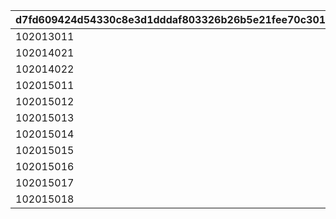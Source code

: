 |d7fd609424d54330c8e3d1dddaf803326b26b5e21fee70c301d4896072429620|f27320960c8ada674596af5039f9be8430d2ca4f4b39fd6acc6fea029f343a4c|0210115ea9f08b21ceff54c142f1801d23576718bc1772d31ecda7af96d3ce40|447213df390a704f842062c3768a9269eec8b136efb36f460796c4459595bdfb|815b05bafb47d1675a86aab6c0820259205fcbc9daa6a0727199838c4b303ba8|13952c00046e6c65bcb778dff7864f73a0a1216615ff1c5bf66d5f14ca58c1eb|
| --- | --- | --- | --- | --- | --- |
|102013011|1|301|5201087|10201|1|
|102014021|1|402|5201081|10201|1|
|102014022|0|402|5201082|10201|101|
|102015011|1|501|5201066|10201|1|
|102015012|2|501|5201067|10201|1|
|102015013|3|501|5201068|10201|1|
|102015014|4|501|5201069|10201|1|
|102015015|5|501|5201070|10201|1|
|102015016|6|501|5201071|10201|1|
|102015017|7|501|5201072|10201|1|
|102015018|8|501|5201073|10201|1|